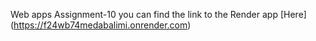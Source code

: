Web apps Assignment-10
you can find the link to the Render app [Here] (https://f24wb74medabalimi.onrender.com)